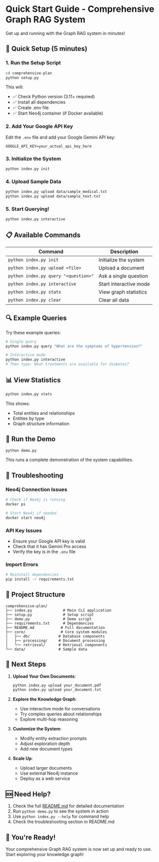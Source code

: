 # Quick Start Guide - Comprehensive Graph RAG System

Get up and running with the Graph RAG system in minutes!

## 🚀 Quick Setup (5 minutes)

### 1. Run the Setup Script

```bash
cd comprehensive-plan
python setup.py
```

This will:

- ✅ Check Python version (3.11+ required)
- ✅ Install all dependencies
- ✅ Create .env file
- ✅ Start Neo4j container (if Docker available)

### 2. Add Your Google API Key

Edit the `.env` file and add your Google Gemini API key:

```env
GOOGLE_API_KEY=your_actual_api_key_here
```

### 3. Initialize the System

```bash
python index.py init
```

### 4. Upload Sample Data

```bash
python index.py upload data/sample_medical.txt
python index.py upload data/sample_text.txt
```

### 5. Start Querying!

```bash
python index.py interactive
```

## 📋 Available Commands

| Command                              | Description            |
| ------------------------------------ | ---------------------- |
| `python index.py init`               | Initialize the system  |
| `python index.py upload <file>`      | Upload a document      |
| `python index.py query "<question>"` | Ask a single question  |
| `python index.py interactive`        | Start interactive mode |
| `python index.py stats`              | View graph statistics  |
| `python index.py clear`              | Clear all data         |

## 🔍 Example Queries

Try these example queries:

```bash
# Single query
python index.py query "What are the symptoms of hypertension?"

# Interactive mode
python index.py interactive
# Then type: What treatments are available for diabetes?
```

## 📊 View Statistics

```bash
python index.py stats
```

This shows:

- Total entities and relationships
- Entities by type
- Graph structure information

## 🧪 Run the Demo

```bash
python demo.py
```

This runs a complete demonstration of the system capabilities.

## 🔧 Troubleshooting

### Neo4j Connection Issues

```bash
# Check if Neo4j is running
docker ps

# Start Neo4j if needed
docker start neo4j
```

### API Key Issues

- Ensure your Google API key is valid
- Check that it has Gemini Pro access
- Verify the key is in the `.env` file

### Import Errors

```bash
# Reinstall dependencies
pip install -r requirements.txt
```

## 📁 Project Structure

```
comprehensive-plan/
├── index.py              # Main CLI application
├── setup.py              # Setup script
├── demo.py               # Demo script
├── requirements.txt      # Dependencies
├── README.md            # Full documentation
├── core/                # Core system modules
│   ├── db/             # Database components
│   ├── processing/     # Document processing
│   └── retrieval/      # Retrieval components
└── data/               # Sample data
```

## 🎯 Next Steps

1. **Upload Your Own Documents**:

   ```bash
   python index.py upload your_document.pdf
   python index.py upload your_document.txt
   ```

2. **Explore the Knowledge Graph**:

   - Use interactive mode for conversations
   - Try complex queries about relationships
   - Explore multi-hop reasoning

3. **Customize the System**:

   - Modify entity extraction prompts
   - Adjust exploration depth
   - Add new document types

4. **Scale Up**:
   - Upload larger documents
   - Use external Neo4j instance
   - Deploy as a web service

## 🆘 Need Help?

1. Check the full [README.md](README.md) for detailed documentation
2. Run `python demo.py` to see the system in action
3. Use `python index.py --help` for command help
4. Check the troubleshooting section in README.md

## 🎉 You're Ready!

Your comprehensive Graph RAG system is now set up and ready to use. Start exploring your knowledge graph!
